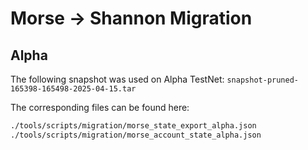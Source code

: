# Morse -> Shannon Migration

## Alpha

The following snapshot was used on Alpha TestNet: `snapshot-pruned-165398-165498-2025-04-15.tar`

The corresponding files can be found here:

```bash
./tools/scripts/migration/morse_state_export_alpha.json
./tools/scripts/migration/morse_account_state_alpha.json
```
